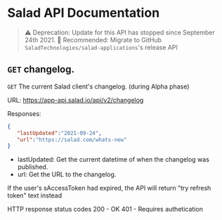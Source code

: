 # Salad API Documentation

> ⚠️ Deprecation: Update for this API has stopped since September 24th 2021.
> 🔧 Recommended: Migrate to GitHub `SaladTechnologies/salad-applications`'s release API

## `GET` changelog.
`GET` The current Salad client's changelog. (during Alpha phase)

URL: https://app-api.salad.io/api/v2/changelog

Responses:
```json
{
   "lastUpdated":"2021-09-24",
   "url":"https://salad.com/whats-new"
}
```

* lastUpdated: Get the current datetime of when the changelog was published.
* url: Get the URL to the changelog.

If the user's sAccessToken had expired, the API will return "try refresh token" text instead

HTTP response status codes
200	- OK
401 - Requires authetication